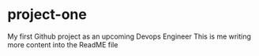 # project-one
My first Github project as an upcoming Devops Engineer
This is me writing more content into the ReadME file
